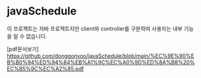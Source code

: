 # javaSchedule
<image-card alt="프로젝트 헤더" src="https://github.com/donggonyoo/javaSchedule/blob/main/%EC%8A%A4%ED%81%AC%EB%A6%B0%EC%83%B7%202025-06-01%20190931.png" width="600"></image-card>

이 프로젝트는 자바 프로젝트지만 client와 controller를 구분하여 사용자는 내부 기능을 알 수 없습니다.

[pdf문서보기]
https://github.com/donggonyoo/javaSchedule/blob/main/%EC%9E%90%EB%B0%94%ED%94%84%EB%A1%9C%EC%A0%9D%ED%8A%B8%20%EC%B5%9C%EC%A2%85.pdf
